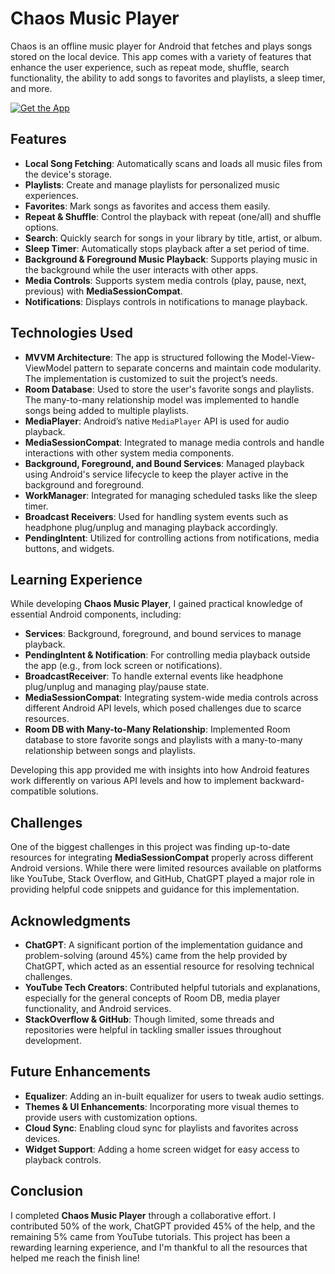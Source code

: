 # Chaos Music Player

Chaos is an offline music player for Android that fetches and plays songs stored on the local device. This app comes with a variety of features that enhance the user experience, such as repeat mode, shuffle, search functionality, the ability to add songs to favorites and playlists, a sleep timer, and more.

[![Get the App](https://img.shields.io/badge/Get%20Chaos%20Music%20Player-Download-4CAF50?style=flat&logo=google-drive&logoColor=white)](https://drive.google.com/file/d/1j2WnoppEDhbhTkxawwy8pLrJ7P9kZqlw/view?usp=sharing)

## Features

- **Local Song Fetching**: Automatically scans and loads all music files from the device's storage.
- **Playlists**: Create and manage playlists for personalized music experiences.
- **Favorites**: Mark songs as favorites and access them easily.
- **Repeat & Shuffle**: Control the playback with repeat (one/all) and shuffle options.
- **Search**: Quickly search for songs in your library by title, artist, or album.
- **Sleep Timer**: Automatically stops playback after a set period of time.
- **Background & Foreground Music Playback**: Supports playing music in the background while the user interacts with other apps.
- **Media Controls**: Supports system media controls (play, pause, next, previous) with **MediaSessionCompat**.
- **Notifications**: Displays controls in notifications to manage playback.

## Technologies Used

- **MVVM Architecture**: The app is structured following the Model-View-ViewModel pattern to separate concerns and maintain code modularity. The implementation is customized to suit the project’s needs.
- **Room Database**: Used to store the user's favorite songs and playlists. The many-to-many relationship model was implemented to handle songs being added to multiple playlists.
- **MediaPlayer**: Android’s native `MediaPlayer` API is used for audio playback.
- **MediaSessionCompat**: Integrated to manage media controls and handle interactions with other system media components.
- **Background, Foreground, and Bound Services**: Managed playback using Android's service lifecycle to keep the player active in the background and foreground.
- **WorkManager**: Integrated for managing scheduled tasks like the sleep timer.
- **Broadcast Receivers**: Used for handling system events such as headphone plug/unplug and managing playback accordingly.
- **PendingIntent**: Utilized for controlling actions from notifications, media buttons, and widgets.

## Learning Experience

While developing **Chaos Music Player**, I gained practical knowledge of essential Android components, including:

- **Services**: Background, foreground, and bound services to manage playback.
- **PendingIntent & Notification**: For controlling media playback outside the app (e.g., from lock screen or notifications).
- **BroadcastReceiver**: To handle external events like headphone plug/unplug and managing play/pause state.
- **MediaSessionCompat**: Integrating system-wide media controls across different Android API levels, which posed challenges due to scarce resources.
- **Room DB with Many-to-Many Relationship**: Implemented Room database to store favorite songs and playlists with a many-to-many relationship between songs and playlists.
  
Developing this app provided me with insights into how Android features work differently on various API levels and how to implement backward-compatible solutions.

## Challenges

One of the biggest challenges in this project was finding up-to-date resources for integrating **MediaSessionCompat** properly across different Android versions. While there were limited resources available on platforms like YouTube, Stack Overflow, and GitHub, ChatGPT played a major role in providing helpful code snippets and guidance for this implementation.

## Acknowledgments

- **ChatGPT**: A significant portion of the implementation guidance and problem-solving (around 45%) came from the help provided by ChatGPT, which acted as an essential resource for resolving technical challenges.
- **YouTube Tech Creators**: Contributed helpful tutorials and explanations, especially for the general concepts of Room DB, media player functionality, and Android services.
- **StackOverflow & GitHub**: Though limited, some threads and repositories were helpful in tackling smaller issues throughout development.

## Future Enhancements

- **Equalizer**: Adding an in-built equalizer for users to tweak audio settings.
- **Themes & UI Enhancements**: Incorporating more visual themes to provide users with customization options.
- **Cloud Sync**: Enabling cloud sync for playlists and favorites across devices.
- **Widget Support**: Adding a home screen widget for easy access to playback controls.

## Conclusion

I completed **Chaos Music Player** through a collaborative effort. I contributed 50% of the work, ChatGPT provided 45% of the help, and the remaining 5% came from YouTube tutorials. This project has been a rewarding learning experience, and I'm thankful to all the resources that helped me reach the finish line!
